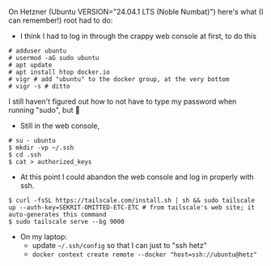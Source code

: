 On Hetzner (Ubuntu VERSION="24.04.1 LTS (Noble Numbat)") here's what (I can remember!) root had to do:

- I think I had to log in through the crappy web console at first, to do this

```shell
# adduser ubuntu
# usermod -aG sudo ubuntu
# apt update
# apt install htop docker.io
# vigr # add "ubuntu" to the docker group, at the very bottom
# vigr -s # ditto
```

I still haven't figured out how to not have to type my password when running "sudo", but 🤷

- Still in the web console,

```shell
# su - ubuntu
$ mkdir -vp ~/.ssh
$ cd .ssh
$ cat > authorized_keys
```

- At this point I could abandon the web console and log in properly with ssh.

```shell
$ curl -fsSL https://tailscale.com/install.sh | sh && sudo tailscale up --auth-key=SEKRIT-OMITTED-ETC-ETC # from tailscale's web site; it auto-generates this command
$ sudo tailscale serve --bg 9000
```

- On my laptop:
  - update `~/.ssh/config` so that I can just to "ssh hetz"
  - `docker context create remote --docker "host=ssh://ubuntu@hetz"`
